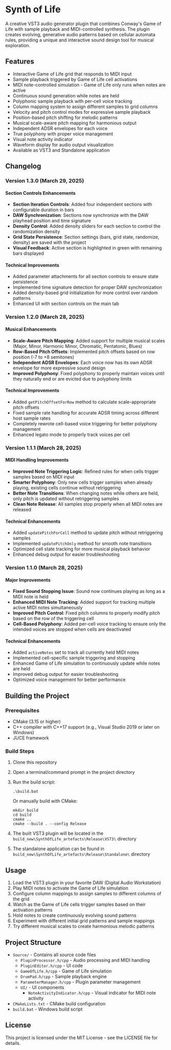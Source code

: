 # Synth of Life

A creative VST3 audio generator plugin that combines Conway's Game of Life with sample playback and MIDI-controlled synthesis. The plugin creates evolving, generative audio patterns based on cellular automata rules, providing a unique and interactive sound design tool for musical exploration.

## Features

- Interactive Game of Life grid that responds to MIDI input
- Sample playback triggered by Game of Life cell activations
- MIDI note-controlled simulation - Game of Life only runs when notes are active
- Continuous sound generation while notes are held
- Polyphonic sample playback with per-cell voice tracking
- Column mapping system to assign different samples to grid columns
- Velocity and pitch control modes for expressive sample playback
- Position-based pitch shifting for melodic patterns
- Musical scale-aware pitch mapping for harmonious output
- Independent ADSR envelopes for each voice
- True polyphony with proper voice management
- Visual note activity indicator
- Waveform display for audio output visualization
- Available as VST3 and Standalone application

## Changelog

### Version 1.3.0 (March 29, 2025)

#### Section Controls Enhancements
- **Section Iteration Controls**: Added four independent sections with configurable duration in bars
- **DAW Synchronization**: Sections now synchronize with the DAW playhead position and time signature
- **Density Control**: Added density sliders for each section to control the randomization density
- **Grid State Persistence**: Section settings (bars, grid state, randomize, density) are saved with the project
- **Visual Feedback**: Active section is highlighted in green with remaining bars displayed

#### Technical Improvements
- Added parameter attachments for all section controls to ensure state persistence
- Implemented time signature detection for proper DAW synchronization
- Added density-based grid initialization for more control over random patterns
- Enhanced UI with section controls on the main tab

### Version 1.2.0 (March 28, 2025)

#### Musical Enhancements
- **Scale-Aware Pitch Mapping**: Added support for multiple musical scales (Major, Minor, Harmonic Minor, Chromatic, Pentatonic, Blues)
- **Row-Based Pitch Offsets**: Implemented pitch offsets based on row position (-7 to +8 semitones)
- **Independent ADSR Envelopes**: Each voice now has its own ADSR envelope for more expressive sound design
- **Improved Polyphony**: Fixed polyphony to properly maintain voices until they naturally end or are evicted due to polyphony limits

#### Technical Improvements
- Added `getPitchOffsetForRow` method to calculate scale-appropriate pitch offsets
- Fixed sample rate handling for accurate ADSR timing across different host sample rates
- Completely rewrote cell-based voice triggering for better polyphony management
- Enhanced legato mode to properly track voices per cell

### Version 1.1.1 (March 28, 2025)

#### MIDI Handling Improvements
- **Improved Note Triggering Logic**: Refined rules for when cells trigger samples based on MIDI input
- **Smarter Polyphony**: Only new cells trigger samples when already playing, existing cells continue without retriggering
- **Better Note Transitions**: When changing notes while others are held, only pitch is updated without retriggering samples
- **Clean Note Release**: All samples stop properly when all MIDI notes are released

#### Technical Enhancements
- Added `updatePitchForCell` method to update pitch without retriggering samples
- Implemented `updatePitchOnly` method for smooth note transitions
- Optimized cell state tracking for more musical playback behavior
- Enhanced debug output for easier troubleshooting

### Version 1.1.0 (March 28, 2025)

#### Major Improvements
- **Fixed Sound Stopping Issue**: Sound now continues playing as long as a MIDI note is held
- **Enhanced MIDI Note Tracking**: Added support for tracking multiple active MIDI notes simultaneously
- **Improved Pitch Control**: Fixed pitch columns to properly modify pitch based on the row of the triggering cell
- **Cell-Based Polyphony**: Added per-cell voice tracking to ensure only the intended voices are stopped when cells are deactivated

#### Technical Enhancements
- Added `activeNotes` set to track all currently held MIDI notes
- Implemented cell-specific sample triggering and stopping
- Enhanced Game of Life simulation to continuously update while notes are held
- Improved debug output for easier troubleshooting
- Optimized voice management for better performance

## Building the Project

### Prerequisites

- CMake (3.15 or higher)
- C++ compiler with C++17 support (e.g., Visual Studio 2019 or later on Windows)
- JUCE framework

### Build Steps

1. Clone this repository
2. Open a terminal/command prompt in the project directory
3. Run the build script:
   ```
   .\build.bat
   ```
   Or manually build with CMake:
   ```
   mkdir build
   cd build
   cmake ..
   cmake --build . --config Release
   ```

4. The built VST3 plugin will be located in the `build_new\SynthOfLife_artefacts\Release\VST3\` directory
5. The standalone application can be found in `build_new\SynthOfLife_artefacts\Release\Standalone\` directory

## Usage

1. Load the VST3 plugin in your favorite DAW (Digital Audio Workstation)
2. Play MIDI notes to activate the Game of Life simulation
3. Configure column mappings to assign samples to different columns of the grid
4. Watch as the Game of Life cells trigger samples based on their activation patterns
5. Hold notes to create continuously evolving sound patterns
6. Experiment with different initial grid patterns and sample mappings
7. Try different musical scales to create harmonious melodic patterns

## Project Structure

- `Source/` - Contains all source code files
  - `PluginProcessor.h/cpp` - Audio processing and MIDI handling
  - `PluginEditor.h/cpp` - UI code
  - `GameOfLife.h/cpp` - Game of Life simulation
  - `DrumPad.h/cpp` - Sample playback engine
  - `ParameterManager.h/cpp` - Plugin parameter management
  - `UI/` - UI components
    - `NoteActivityIndicator.h/cpp` - Visual indicator for MIDI note activity
- `CMakeLists.txt` - CMake build configuration
- `build.bat` - Windows build script

## License

This project is licensed under the MIT License - see the LICENSE file for details.
